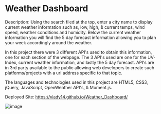 # Weather Dashboard

Description: Using the search filed at the top, enter a city name to display current weather information such as, low, high, & current temps, wind speed, weather conditions and humidity. Below the current weather information you will find the 5 day forecast information allowing you to plan your week accordingly around the weather.

In this project there were 3 different API's used to obtain this information, one for each section of the webpage. The 3 API's used are one for the UV-Index, current weather information, and lastly the 5 day forecast. API's are in 3rd party available to the public allowing web developers to create such platforms/projects with a url address specific to that topic.

The languages and technologies used in this project are HTML5, CSS3, jQuery, JavaScript, OpenWeather API's, & Moment.js.

Deployed Site: https://vlady14.github.io/Weather_Dashboard/

![image](https://user-images.githubusercontent.com/71519918/99339844-7de95000-284c-11eb-9834-4bc9b2c7757f.png)